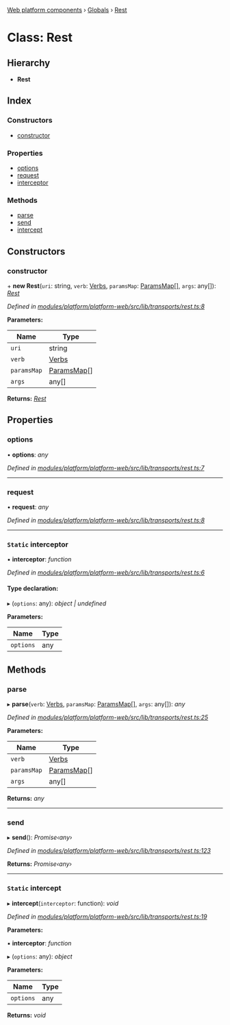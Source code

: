 [Web platform components](../README.md) › [Globals](../globals.md) › [Rest](rest.md)

# Class: Rest

## Hierarchy

* **Rest**

## Index

### Constructors

* [constructor](rest.md#constructor)

### Properties

* [options](rest.md#options)
* [request](rest.md#request)
* [interceptor](rest.md#static-interceptor)

### Methods

* [parse](rest.md#parse)
* [send](rest.md#send)
* [intercept](rest.md#static-intercept)

## Constructors

###  constructor

\+ **new Rest**(`uri`: string, `verb`: [Verbs](../enums/verbs.md), `paramsMap`: [ParamsMap](paramsmap.md)[], `args`: any[]): *[Rest](rest.md)*

*Defined in [modules/platform/platform-web/src/lib/transports/rest.ts:8](https://github.com/nodulusteam/methodus.dev/blob/0787b65/modules/platform/platform-web/src/lib/transports/rest.ts#L8)*

**Parameters:**

Name | Type |
------ | ------ |
`uri` | string |
`verb` | [Verbs](../enums/verbs.md) |
`paramsMap` | [ParamsMap](paramsmap.md)[] |
`args` | any[] |

**Returns:** *[Rest](rest.md)*

## Properties

###  options

• **options**: *any*

*Defined in [modules/platform/platform-web/src/lib/transports/rest.ts:7](https://github.com/nodulusteam/methodus.dev/blob/0787b65/modules/platform/platform-web/src/lib/transports/rest.ts#L7)*

___

###  request

• **request**: *any*

*Defined in [modules/platform/platform-web/src/lib/transports/rest.ts:8](https://github.com/nodulusteam/methodus.dev/blob/0787b65/modules/platform/platform-web/src/lib/transports/rest.ts#L8)*

___

### `Static` interceptor

▪ **interceptor**: *function*

*Defined in [modules/platform/platform-web/src/lib/transports/rest.ts:6](https://github.com/nodulusteam/methodus.dev/blob/0787b65/modules/platform/platform-web/src/lib/transports/rest.ts#L6)*

#### Type declaration:

▸ (`options`: any): *object | undefined*

**Parameters:**

Name | Type |
------ | ------ |
`options` | any |

## Methods

###  parse

▸ **parse**(`verb`: [Verbs](../enums/verbs.md), `paramsMap`: [ParamsMap](paramsmap.md)[], `args`: any[]): *any*

*Defined in [modules/platform/platform-web/src/lib/transports/rest.ts:25](https://github.com/nodulusteam/methodus.dev/blob/0787b65/modules/platform/platform-web/src/lib/transports/rest.ts#L25)*

**Parameters:**

Name | Type |
------ | ------ |
`verb` | [Verbs](../enums/verbs.md) |
`paramsMap` | [ParamsMap](paramsmap.md)[] |
`args` | any[] |

**Returns:** *any*

___

###  send

▸ **send**(): *Promise‹any›*

*Defined in [modules/platform/platform-web/src/lib/transports/rest.ts:123](https://github.com/nodulusteam/methodus.dev/blob/0787b65/modules/platform/platform-web/src/lib/transports/rest.ts#L123)*

**Returns:** *Promise‹any›*

___

### `Static` intercept

▸ **intercept**(`interceptor`: function): *void*

*Defined in [modules/platform/platform-web/src/lib/transports/rest.ts:19](https://github.com/nodulusteam/methodus.dev/blob/0787b65/modules/platform/platform-web/src/lib/transports/rest.ts#L19)*

**Parameters:**

▪ **interceptor**: *function*

▸ (`options`: any): *object*

**Parameters:**

Name | Type |
------ | ------ |
`options` | any |

**Returns:** *void*
